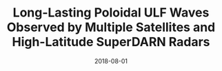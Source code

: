 ---
title: "Long-Lasting Poloidal ULF Waves Observed by Multiple Satellites and High-Latitude SuperDARN Radars"
collection: publications
permalink: /publication/2018-08-01-Shi
excerpt: ' '
date: 2018-08-01
venue: 'Journal of Geophysical Research: Space Physics'
paperurl: 'https://doi.org/10.1029/2018JA026003'
citation: 'Shi, X., Baker, J. B. H., Ruohoniemi, J. M., Hartinger, M. D., Murphy, K. R., Rodriguez, J. V., et al. (2018). Long-Lasting Poloidal ULF Waves Observed by Multiple Satellites and High-Latitude SuperDARN Radars. Journal of Geophysical Research: Space Physics, 123(10).'
---